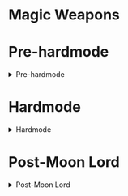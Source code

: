 # Magic Weapons
# Pre-hardmode
<details>
  <summary>Pre-hardmode</summary>

## Pre boss
- [Flare Bolt](https://calamitymod.wiki.gg/wiki/Flare_Bolt) - _Requires [Reaver Shark](https://terraria.wiki.gg/wiki/Reaver_Shark) Pickaxe_
- [Frost Bolt](https://calamitymod.wiki.gg/wiki/Frost_Bolt)
- [Hellwing Staff](https://calamitymod.wiki.gg/wiki/Hellwing_Staff) - _Requires [Reaver Shark](https://terraria.wiki.gg/wiki/Reaver_Shark) Pickaxe_
- [Icicle Staff](https://calamitymod.wiki.gg/wiki/Icicle_Staff)
- [Mana Rose](https://calamitymod.wiki.gg/wiki/Mana_Rose)
- [Plasma Rod](https://calamitymod.wiki.gg/wiki/Plasma_Rod)
- [Veering Wind](https://calamitymod.wiki.gg/wiki/Veering_Wind)
- [Wulfrum Prosthesis](https://calamitymod.wiki.gg/wiki/Wulfrum_Prosthesis)
- [The Cauldron](https://calamitymod.wiki.gg/wiki/The_Cauldron) - _Requires [Reaver Shark](https://terraria.wiki.gg/wiki/Reaver_Shark) Pickaxe_

## Post King Slime

## Post Desert Scourge
- [Aquamarine Staff](https://calamitymod.wiki.gg/wiki/Aquamarine_Staff)
- [Coral Spout](https://calamitymod.wiki.gg/wiki/Coral_Spout)
- [Sandstream Scepter](https://calamitymod.wiki.gg/wiki/Sandstream_Scepter)
- [Sparkling Empress](https://calamitymod.wiki.gg/wiki/Sparkling_Empress)

## Post Giant Clam
- [Waywasher](https://calamitymod.wiki.gg/wiki/Waywasher)

## Post Eye of Cthulhu
- [Sky Glaze](https://calamitymod.wiki.gg/wiki/Sky_Glaze)

## Post Blood Moon

## Post Acid Rain (Tier 1)
- [Acid Gun](https://calamitymod.wiki.gg/wiki/Acid_Gun)
- [Parasitic Scepter](https://calamitymod.wiki.gg/wiki/Parasitic_Scepter)

## Post Crabulon
- [Hyphae Rod](https://calamitymod.wiki.gg/wiki/Hyphae_Rod)

## Post Eater of Worlds/Brain of Cthulhu

## Post Goblin Army

## Post Dark Mage (Old One's Army)

## Post The Hive Mind/The Perforators
- [Blood Bath](https://calamitymod.wiki.gg/wiki/Blood_Bath)
- [Pulse Pistol](https://calamitymod.wiki.gg/wiki/Pulse_Pistol)
- [Shaderain Staff](https://calamitymod.wiki.gg/wiki/Shaderain_Staff)
- [Tradewinds](https://calamitymod.wiki.gg/wiki/Tradewinds)

## Post The Perforators

## Post Queen Bee

## Post Skeletron
- [Abyss Shocker](https://calamitymod.wiki.gg/wiki/Abyss_Shocker)
- [Black Anurian](https://calamitymod.wiki.gg/wiki/Black_Anurian)

## Post Deerclops

## Post The Slime God
- [Abyssal Tome](https://calamitymod.wiki.gg/wiki/Abyssal_Tome)
- [Eldritch Tome](https://calamitymod.wiki.gg/wiki/Eldritch_Tome)
- [Night's Ray](https://calamitymod.wiki.gg/wiki/Night%27s_Ray)

</details>

# Hardmode
<details>
  <summary>Hardmode</summary>
  
## Post Wall of Flesh
- [Clothier's Wrath](https://calamitymod.wiki.gg/wiki/Clothier%27s_Wrath)
- [Glorious End](https://calamitymod.wiki.gg/wiki/Glorious_End)
- [Serpentine](https://calamitymod.wiki.gg/wiki/Serpentine)

## Post Giant Clam
- [Poseidon](https://calamitymod.wiki.gg/wiki/Poseidon)

## Post Pirate Invasion

## Post Queen Slime

## Post Cryogen
- [Shadecrystal Barrage](https://calamitymod.wiki.gg/wiki/Shadecrystal_Barrage)
- [Snowstorm Staff](https://calamitymod.wiki.gg/wiki/Snowstorm_Staff)
- [Icicle Trident](https://calamitymod.wiki.gg/wiki/Icicle_Trident)

## Post Aquatic Scourge
- [Belching Saxophone](https://calamitymod.wiki.gg/wiki/Belching_Saxophone)
- [Downpour](https://calamitymod.wiki.gg/wiki/Downpour)
- [Miasma](https://calamitymod.wiki.gg/wiki/Miasma)
- [Slithering Eels](https://calamitymod.wiki.gg/wiki/Slithering_Eels)

## Post Acid Rain (Tier 2)

## Post Brimstone Elemental
- [Seething Discharge](https://calamitymod.wiki.gg/wiki/Seething_Discharge)

## Post Mech Boss 1
- [SHPC](https://calamitymod.wiki.gg/wiki/SHPC)
- [Wyvern's Call](https://calamitymod.wiki.gg/wiki/Wyvern%27s_Call)

## Post Mech Boss 2
- [Brimrose Staff](https://calamitymod.wiki.gg/wiki/Brimrose_Staff)
- [Ion Blaster](https://calamitymod.wiki.gg/wiki/Ion_Blaster)
- [Relic of Ruin](https://calamitymod.wiki.gg/wiki/Relic_of_Ruin)

## Post Mech Boss 3
- [Gleaming Magnolia](https://calamitymod.wiki.gg/wiki/Gleaming_Magnolia)
- [Valkyrie Ray](https://calamitymod.wiki.gg/wiki/Valkyrie_Ray)

## Post Ogre (Old One's Army)

## Post Eclipse

## Post Calamitas Clone
- [Art Attack](https://calamitymod.wiki.gg/wiki/Art_Attack)
- [Lashes of Chaos](https://calamitymod.wiki.gg/wiki/Lashes_of_Chaos)

## Post Plantera
- [Everglade Spray](https://calamitymod.wiki.gg/wiki/Everglade_Spray)
- [Tears of Heaven](https://calamitymod.wiki.gg/wiki/Tears_of_Heaven)
- [Primordial Earth](https://calamitymod.wiki.gg/wiki/Primordial_Earth)
- [Photosynthesis](https://calamitymod.wiki.gg/wiki/Photosynthesis)

## Post Great Sand Shark

## Post Anahita & The Leviathan
- [Atlantis](https://calamitymod.wiki.gg/wiki/Atlantis)
- [Hadal Urn](https://calamitymod.wiki.gg/wiki/Hadal_Urn)
- [Undine's Retribution](https://calamitymod.wiki.gg/wiki/Undine%27s_Retribution)
- [Keelhaul](https://calamitymod.wiki.gg/wiki/Keelhaul)

## Post Astrum Aureus
- [Alula Austalis](https://calamitymod.wiki.gg/wiki/Alula_Australis)
- [Astalachnea Staff](https://calamitymod.wiki.gg/wiki/Astralachnea_Staff)

## Post Golem
- [Infernal Rift](https://calamitymod.wiki.gg/wiki/Infernal_Rift)

## Post Pumpkin Moon

## Post Frost Moon

## Post Martian Madness

## Post Duke Fishron

## Post The Plaguebringer Goliath
- [Gatling Laser](https://calamitymod.wiki.gg/wiki/Gatling_Laser)
- [Plague Staff](https://calamitymod.wiki.gg/wiki/Plague_Staff)

## Post Empress of Light

## Post Betsy (Old One's Army)

## Post Ravager
- [Vesuvius](https://calamitymod.wiki.gg/wiki/Vesuvius)

## Post Lunatic Cultist

## Post Astum Deus
- [Astral Staff](https://calamitymod.wiki.gg/wiki/Astral_Staff)
- [Star Shower](https://calamitymod.wiki.gg/wiki/Star_Shower)

## Post Celestial Pillars
### Post Solar Pillar

### Post Vortex Pillar
- [Nano Purge](https://calamitymod.wiki.gg/wiki/Nano_Purge)

### Post Nebula Pillar
- [Arch Amaryllis](https://calamitymod.wiki.gg/wiki/Arch_Amaryllis)

### Post Stardust Pillar
- [The Swarmer](https://calamitymod.wiki.gg/wiki/The_Swarmer)

</details>

# Post-Moon Lord
<details>
  <summary>Post-Moon Lord</summary>

## Post Moon Lord
- [Asteroid Staff](https://calamitymod.wiki.gg/wiki/Asteroid_Staff)
- [Elemental Ray](https://calamitymod.wiki.gg/wiki/Elemental_Ray)
- [Effervescence](https://calamitymod.wiki.gg/wiki/Effervescence)
- [Genesis](https://calamitymod.wiki.gg/wiki/Genesis)

## Post Profaned Guardians

## Post Dragonfolly

## Post Providence, the Profaned Goddess
- [Divine Retribution](https://calamitymod.wiki.gg/wiki/Divine_Retribution)

## Post Ceaseless Void
- [Mistlestorm](https://calamitymod.wiki.gg/wiki/Mistlestorm)

## Post Storm Weaver

## Post Signus

## Post Polterghast
- [Clamor Noctus](https://calamitymod.wiki.gg/wiki/Clamor_Noctus)
- [Eidolon Staff](https://calamitymod.wiki.gg/wiki/Eidolon_Staff)
- [Fate's Reveal](https://calamitymod.wiki.gg/wiki/Fate%27s_Reveal)
- [Venusian Trident](https://calamitymod.wiki.gg/wiki/Venusian_Trident)
- [Dark Spark](https://calamitymod.wiki.gg/wiki/Dark_Spark)

## Post Acid Rain (Tier 3)

## Post Old Duke

## Post Devourer of Gods
- [Deathhail Staff](https://calamitymod.wiki.gg/wiki/Deathhail_Staff)

## Post Yharon
- [The Wand](https://calamitymod.wiki.gg/wiki/The_Wand)
- [Helium Flash](https://calamitymod.wiki.gg/wiki/Helium_Flash)
- [Yharim's Crystal](https://calamitymod.wiki.gg/wiki/Yharim%27s_Crystal)

## Post The Exo Mechs

## Post Supreme Witch, Calamitas
- [Fabstaff](https://calamitymod.wiki.gg/wiki/Fabstaff)
- [Staff of Blushie](https://calamitymod.wiki.gg/wiki/Staff_of_Blushie)
- [Wrath of the Ancients](https://calamitymod.wiki.gg/wiki/Wrath_of_the_Ancients)

</details>
